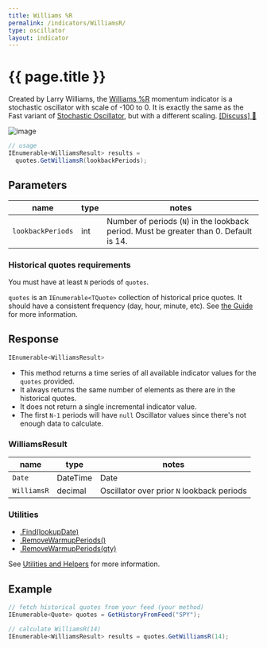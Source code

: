 ```yaml
---
title: Williams %R
permalink: /indicators/WilliamsR/
type: oscillator
layout: indicator
---
```


# {{ page.title }}

Created by Larry Williams, the [Williams %R](https://en.wikipedia.org/wiki/Williams_%25R) momentum indicator is a stochastic oscillator with scale of -100 to 0.  It is exactly the same as the Fast variant of [Stochastic Oscillator](../Stoch#content), but with a different scaling.
[[Discuss] :speech_balloon:]({{site.github.repository_url}}/discussions/229 "Community discussion about this indicator")

![image]({{site.charturl}}/WilliamsR.png)

```csharp
// usage
IEnumerable<WilliamsResult> results =
  quotes.GetWilliamsR(lookbackPeriods);  
```

## Parameters

| name | type | notes
| -- |-- |--
| `lookbackPeriods` | int | Number of periods (`N`) in the lookback period.  Must be greater than 0.  Default is 14.

### Historical quotes requirements

You must have at least `N` periods of `quotes`.

`quotes` is an `IEnumerable<TQuote>` collection of historical price quotes.  It should have a consistent frequency (day, hour, minute, etc).  See [the Guide]({{site.baseurl}}/guide/#historical-quotes) for more information.

## Response

```csharp
IEnumerable<WilliamsResult>
```

- This method returns a time series of all available indicator values for the `quotes` provided.
- It always returns the same number of elements as there are in the historical quotes.
- It does not return a single incremental indicator value.
- The first `N-1` periods will have `null` Oscillator values since there's not enough data to calculate.

### WilliamsResult

| name | type | notes
| -- |-- |--
| `Date` | DateTime | Date
| `WilliamsR` | decimal | Oscillator over prior `N` lookback periods

### Utilities

- [.Find(lookupDate)]({{site.baseurl}}/utilities#find-indicator-result-by-date)
- [.RemoveWarmupPeriods()]({{site.baseurl}}/utilities#remove-warmup-periods)
- [.RemoveWarmupPeriods(qty)]({{site.baseurl}}/utilities#remove-warmup-periods)

See [Utilities and Helpers]({{site.baseurl}}/utilities#utilities-for-indicator-results) for more information.

## Example

```csharp
// fetch historical quotes from your feed (your method)
IEnumerable<Quote> quotes = GetHistoryFromFeed("SPY");

// calculate WilliamsR(14)
IEnumerable<WilliamsResult> results = quotes.GetWilliamsR(14);
```
